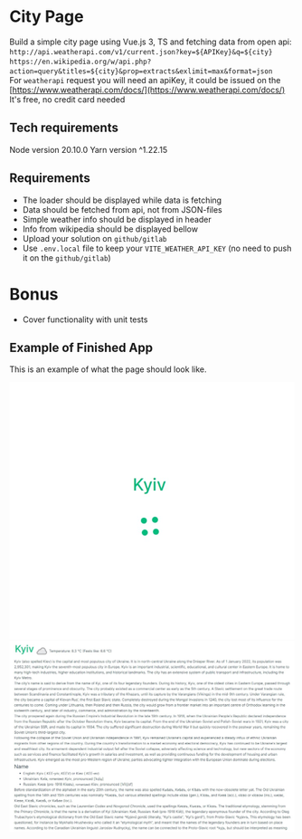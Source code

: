 # City Page

Build a simple city page using Vue.js 3, TS and fetching data from open api:  
`http://api.weatherapi.com/v1/current.json?key=${APIKey}&q=${city}`  
`https://en.wikipedia.org/w/api.php?action=query&titles=${city}&prop=extracts&exlimit=max&format=json`  
For `weatherapi` request you will need an apiKey, it could be issued on the [https://www.weatherapi.com/docs/](https://www.weatherapi.com/docs/)  
It's free, no credit card needed

## Tech requirements

Node version 20.10.0
Yarn version ^1.22.15

## Requirements

- The loader should be displayed while data is fetching
- Data should be fetched from api, not from JSON-files
- Simple weather info should be displayed in header
- Info from wikipedia should be displayed bellow
- Upload your solution on `github/gitlab`
- Use `.env.local` file to keep your `VITE_WEATHER_API_KEY` (no need to push it on the `github/gitlab`)

# Bonus

- Cover functionality with unit tests

## Example of Finished App

This is an example of what the page should look like.

![Finished loading page](src/assets/images/loadingPage.jpg)
![Finished loaded page](src/assets/images/readyPage.jpg)
